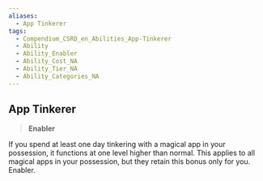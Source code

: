 ```yaml
---
aliases:
  - App Tinkerer
tags:
  - Compendium_CSRD_en_Abilities_App-Tinkerer
  - Ability
  - Ability_Enabler
  - Ability_Cost_NA
  - Ability_Tier_NA
  - Ability_Categories_NA
---
```

  
    
## App Tinkerer    
>**Enabler**  
    
If you spend at least one day tinkering with a magical app in your possession, it functions at one level higher than normal. This applies to all magical apps in your possession, but they retain this bonus only for you. Enabler.  
  
